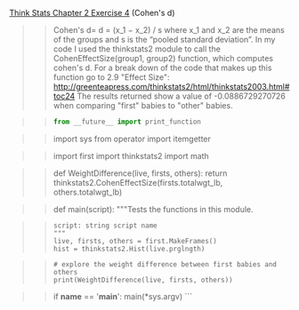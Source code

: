 [Think Stats Chapter 2 Exercise 4](http://greenteapress.com/thinkstats2/html/thinkstats2003.html#toc24) (Cohen's d)

>> Cohen's d= d = (x_1 − x_2) / s
>> where x_1 and x_2 are the means of the groups and s is the “pooled standard deviation”. 
>> In my code I used the thinkstats2 module to call the CohenEffectSize(group1, group2) function, which computes cohen's d. For a break down of the code that makes up this function go to 2.9 "Effect Size": http://greenteapress.com/thinkstats2/html/thinkstats2003.html#toc24
>> The results returned show a value of -0.0886729270726 when comparing "first" babies to "other" babies. 

>> ``` python
>> from __future__ import print_function

>> import sys
>> from operator import itemgetter

>> import first
>> import thinkstats2
>> import math



>> def WeightDifference(live, firsts, others): 
>>     return thinkstats2.CohenEffectSize(firsts.totalwgt_lb, others.totalwgt_lb)

>> def main(script):
>>     """Tests the functions in this module.

>>     script: string script name
>>     """
>>     live, firsts, others = first.MakeFrames()
>>     hist = thinkstats2.Hist(live.prglngth)

>>     # explore the weight difference between first babies and others
>>     print(WeightDifference(live, firsts, others))


>> if __name__ == '__main__':
>>     main(*sys.argv)
    ```
